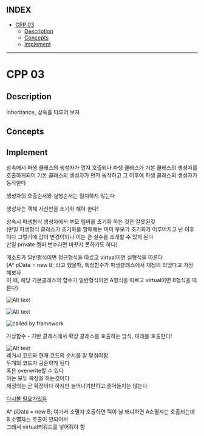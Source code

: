 ## INDEX

- [CPP 03](#cpp-03)
	- [Description](#description)
	- [Concepts](#concepts)
	- [Implement](#implement)

---
# CPP 03

## Description

Inheritance, 상속을 다루어 보자

## Concepts

## Implement

상속에서 파생 클래스의 생성자가 먼저 호출되나 파생 클래스가 기본 클래스의  생성자를  호출하게되어 기본 클래스의 생성자가 먼저 동작하고 그 이후에 파생 클래스의 생성자가 동작한다        

생성자의 호출순서와 실행순서는 일치하지 않는다   

생성자는 객체 자신만을 초기화 해야 한다!   

상속시 파생형식 생성자에서 부모 멤버를 초기화 하는 것은 잘못된것    
(만일 파생형식 클래스가 초기화를 할때에는 이미 부모가 초기화가 이루어지고 난 이후이다 그렇기에 값이 변경이되나 이는 큰 실수를 초래할 수 있게 된다   
만일 private 멤버 변수라면 바꾸지 못하기도 하다)   

메소드가 일반형식이면 접근형식을 따르고 virtual이면 실형식을 따른다      
(A* pData = new B; 라고 했을때, 특정함수가 파생클래스에서 재정의 되었다고 가정해보자   
이 때, 해당 기본클래스의 함수가 일반형식이면 A형식을 따르고 virtual이면 B형식을 따른다)

![Alt text](<스크린샷 2024-10-15 오후 4.49.01.png>)    

![Alt text](<스크린샷 2024-10-15 오후 4.32.51.png>)     

![called by framework](<스크린샷 2024-10-15 오후 5.17.23.png>)   

가상함수 - 기반 클래스에서 확장 클래스를 호출하는 방식, 미래를 호출한다!   


![Alt text](<스크린샷 2024-10-15 오후 5.23.23.png>)   
레거시 코드와 현재 코드의 순서를 잘 맞춰야함   
두개의 코드가 공존하게 된다   
혹은 overwrite할 수 있다   
이는 모두 확장을 하는것이다   
재정의는 곧 확장이다 하지만 늘어나기만하고 줄어들지는 않는다   

[다시볼 필요가있음](https://www.youtube.com/watch?v=1W4CkEMajQs&list=PLXvgR_grOs1DFOWF65X0Zqnd_264x41u-&index=22)   

A* pData = new B;  여기서 소멸자 호출하면 릭이 남 왜냐하면 A소멸자는 호출되는데 B 소멸자는 호출이 안되어서   
그래서 virtual키워드를 넣어줘야 함   








